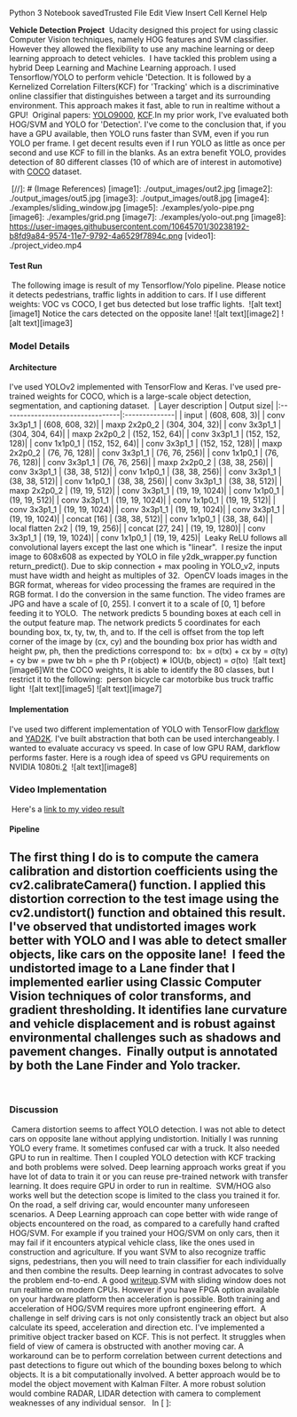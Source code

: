 Python 3 Notebook savedTrusted
File
Edit
View
Insert
Cell
Kernel
Help

**Vehicle Detection Project**
​
Udacity designed this project for using classic Computer Vision techniques, namely HOG features and SVM classifier. However they allowed the flexibility to use any machine learning or deep learning approach to detect vehicles. 
​
I have tackled this problem using a hybrid Deep Learning and Machine Learning approach. I used Tensorflow/YOLO to perform vehicle 'Detection. It is followed by a Kernelized Correlation Filters(KCF) for 'Tracking' which is a discriminative online classifier that distinguishes between a target and its surrounding environment. This approach makes it fast, able to run in realtime without a GPU! 
​
Original papers: [YOLO9000](https://arxiv.org/pdf/1612.08242.pdf), [KCF]( http://www.robots.ox.ac.uk/~joao/publications/henriques_tpami2015.pdf).
​
In my prior work, I've evaluated both HOG/SVM and YOLO for 'Detection'. I've come to the conclusion that, if you have a GPU available, then YOLO runs faster than SVM, even if you run YOLO per frame. I get decent results even if I run YOLO as little as once per second and use KCF to fill in the blanks. As an extra benefit YOLO, provides detection of 80 different classes (10 of which are of interest in automotive) with [COCO](http://cocodataset.org/) dataset. 
 
​
[//]: # (Image References)
[image1]: ./output_images/out2.jpg
[image2]: ./output_images/out5.jpg
[image3]: ./output_images/out8.jpg
[image4]: ./examples/sliding_window.jpg
[image5]: ./examples/yolo-pipe.png
[image6]: ./examples/grid.png
[image7]: ./examples/yolo-out.png
[image8]: https://user-images.githubusercontent.com/10645701/30238192-b8fd9a84-9574-11e7-9792-4a6529f7894c.png
[video1]: ./project_video.mp4
​
#### Test Run
​
The following image is result of my Tensorflow/Yolo pipeline. Please notice it detects pedestrians, traffic lights in addition to cars. If I use different weights: VOC vs COCO, I get bus detected but lose traffic lights.
​
![alt text][image1]
Notice the cars detected on the opposite lane!
![alt text][image2]
![alt text][image3]
​
### Model Details
#### Architecture
I've used YOLOv2 implemented with TensorFlow and Keras. I've used pre-trained weights for COCO, which is a large-scale object detection, segmentation, and captioning dataset.
​
| Layer description                | Output size|
|:---------------------------------|:--------------|
| input                            | (608, 608, 3)|
| conv 3x3p1_1                     | (608, 608, 32)|
| maxp 2x2p0_2                     | (304, 304, 32)|
| conv 3x3p1_1                     | (304, 304, 64)|
| maxp 2x2p0_2                     | (152, 152, 64)|
| conv 3x3p1_1                     | (152, 152, 128)|
| conv 1x1p0_1                     | (152, 152, 64)|
| conv 3x3p1_1                     | (152, 152, 128)|
| maxp 2x2p0_2                     | (76, 76, 128)|
| conv 3x3p1_1                     | (76, 76, 256)|
| conv 1x1p0_1                     | (76, 76, 128)|
| conv 3x3p1_1                     | (76, 76, 256)|
| maxp 2x2p0_2                     | (38, 38, 256)|
| conv 3x3p1_1                     | (38, 38, 512)|
| conv 1x1p0_1                     | (38, 38, 256)|
| conv 3x3p1_1                     | (38, 38, 512)|
| conv 1x1p0_1                     | (38, 38, 256)|
| conv 3x3p1_1                     | (38, 38, 512)|
| maxp 2x2p0_2                     | (19, 19, 512)|
| conv 3x3p1_1                     | (19, 19, 1024)|
| conv 1x1p0_1                     | (19, 19, 512)|
| conv 3x3p1_1                     | (19, 19, 1024)|
| conv 1x1p0_1                     | (19, 19, 512)|
| conv 3x3p1_1                     | (19, 19, 1024)|
| conv 3x3p1_1                     | (19, 19, 1024)|
| conv 3x3p1_1                     | (19, 19, 1024)|
| concat [16]                      | (38, 38, 512)|
| conv 1x1p0_1                     | (38, 38, 64)|
| local flatten 2x2                | (19, 19, 256)|
| concat [27, 24]                  | (19, 19, 1280)|
| conv 3x3p1_1                     | (19, 19, 1024)|
| conv 1x1p0_1                     | (19, 19, 425)|
​
Leaky ReLU follows all convolutional layers except the last one which is "linear".
​
I resize the input image to 608x608 as expected by YOLO in file y2dk_wrapper.py function return_predict(). Due to skip connection + max pooling in YOLO_v2, inputs must have width and height as multiples of 32.
​
OpenCV loads images in the BGR format, whereas for video processing the frames are required in the RGB format. I do the conversion in the same function. The video frames are JPG and have a scale of [0, 255]. I convert it to a scale of [0, 1] before feeding it to YOLO.
​
The network predicts 5 bounding boxes at each cell in the output feature map. The network predicts 5 coordinates
for each bounding box, tx, ty, tw, th, and to. If the cell is offset from the top left corner of the image by (cx, cy) and the bounding box prior has width and height pw, ph, then the predictions correspond to:
​
    bx = σ(tx) + cx
    by = σ(ty) + cy
    bw = pwe
    tw
    bh = phe
    th
    P r(object) ∗ IOU(b, object) = σ(to)
​
![alt text][image6]
​
Wit the COCO weights, It is able to identify the 80 classes, but I restrict it to the following:
​
    person
    bicycle
    car
    motorbike
    bus
    truck
    traffic light
​
![alt text][image5]
![alt text][image7]
​
​
​
#### Implementation
I've used two different implementation of YOLO with TensorFlow [darkflow](https://github.com/thtrieu/darkflow) and [YAD2K](https://github.com/allanzelener/YAD2K). I've built abstraction that both can be used interchangeably. I wanted to evaluate accuracy vs speed. In case of low GPU RAM, darkflow performs faster.
​
Here is a rough idea of speed vs GPU requirements on NVIDIA 1080ti.[2](https://github.com/zhreshold/mxnet-yolo/issues/13)
​
![alt text][image8]
​
### Video Implementation
​
Here's a [link to my video result](./project_video_output.mp4)
​
#### Pipeline
The first thing I do is to compute the camera calibration and distortion coefficients using the cv2.calibrateCamera() function. I applied this distortion correction to the test image using the cv2.undistort() function and obtained this result. I've observed that undistorted images work better with YOLO and I was able to detect smaller objects, like cars on the opposite lane!
​
I feed the undistorted image to a Lane finder that I implemented earlier using Classic Computer Vision techniques of color transforms, and gradient thresholding. It identifies lane curvature and vehicle displacement and is robust against environmental challenges such as shadows and pavement changes.
​
Finally output is annotated by both the Lane Finder and Yolo tracker.
​
---
​
### Discussion
​
Camera distortion seems to affect YOLO detection. I was not able to detect cars on opposite lane without applying undistortion. Initially I was running YOLO every frame. It sometimes confused car with a truck. It also needed GPU to run in realtime. Then I coupled YOLO detection with KCF tracking and both problems were solved. Deep learning approach works great if you have lot of data to train it or you can reuse pre-trained network with transfer learning. It does require GPU in order to run in realtime. 
​
SVM/HOG also works well but the detection scope is limited to the class you trained it for. On the road, a self driving car, would encounter many unforeseen scenarios. A Deep Learning approach can cope better with wide range of objects encountered on the road, as compared to a carefully hand crafted HOG/SVM. For example if you trained your HOG/SVM on only cars, then it may fail if it encounters atypical vehicle class, like the ones used in construction and agriculture. If you want SVM to also recognize traffic signs, pedestrians, then you will need to train classifier for each individually and then combine the results. Deep learning in contrast advocates to solve the problem end-to-end. A good [writeup](https://www.analyticsvidhya.com/blog/2017/04/comparison-between-deep-learning-machine-learning/). 
​
SVM with sliding window does not run realtime on modern CPUs. However if you have FPGA option available on your hardware platform then acceleration is possible. Both training and acceleration of HOG/SVM requires more upfront engineering effort. 
​
A challenge in self driving cars is not only consistently track an object but also calculate its speed, acceleration and direction etc. I've implemented a primitive object tracker based on KCF. This is not perfect. It struggles when field of view of camera is obstructed with another moving car. A workaround can be to perform correlation between current detections and past detections to figure out which of the bounding boxes belong to which objects. It is a bit computationally involved. A better approach would be to model the object movement with Kalman Filter. A more robust solution would combine RADAR, LIDAR detection with camera to complement weaknesses of any individual sensor.
​
​
In [ ]:

​

